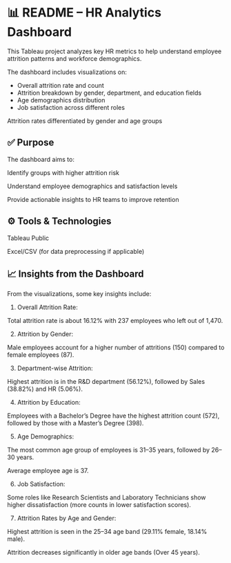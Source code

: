 # 📊 README – HR Analytics Dashboard

This Tableau project analyzes key HR metrics to help understand employee attrition patterns and workforce demographics.

The dashboard includes visualizations on:

* Overall attrition rate and count
* Attrition breakdown by gender, department, and education fields
* Age demographics distribution
* Job satisfaction across different roles

Attrition rates differentiated by gender and age groups

## ✅ Purpose

The dashboard aims to:

Identify groups with higher attrition risk

Understand employee demographics and satisfaction levels

Provide actionable insights to HR teams to improve retention

## ⚙ Tools & Technologies

Tableau Public

Excel/CSV (for data preprocessing if applicable)

## 📈 Insights from the Dashboard

From the visualizations, some key insights include:

1. Overall Attrition Rate:

Total attrition rate is about 16.12% with 237 employees who left out of 1,470.

2. Attrition by Gender:

Male employees account for a higher number of attritions (150) compared to female employees (87).

3. Department-wise Attrition:

Highest attrition is in the R&D department (56.12%), followed by Sales (38.82%) and HR (5.06%).

4. Attrition by Education:

Employees with a Bachelor’s Degree have the highest attrition count (572), followed by those with a Master’s Degree (398).

5. Age Demographics:

The most common age group of employees is 31–35 years, followed by 26–30 years.

Average employee age is 37.

6. Job Satisfaction:

Some roles like Research Scientists and Laboratory Technicians show higher dissatisfaction (more counts in lower satisfaction scores).

7. Attrition Rates by Age and Gender:

Highest attrition is seen in the 25–34 age band (29.11% female, 18.14% male).

Attrition decreases significantly in older age bands (Over 45 years).
